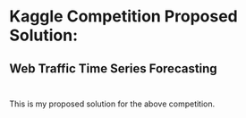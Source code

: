 # Kaggle Competition Proposed Solution: </br>
## Web Traffic Time Series Forecasting </br> </br>

This is my proposed solution for the above competition. </br></br>
